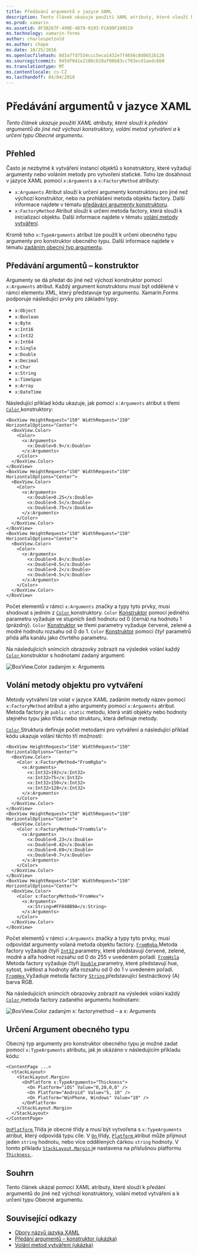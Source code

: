 ```yaml
---
title: Předávání argumentů v jazyce XAML
description: Tento článek ukazuje použití XAML atributy, které slouží k předání argumentů do jiné než výchozí konstruktory, volání metod vytváření a k určení typu Obecné argumentu.
ms.prod: xamarin
ms.assetid: 8F3B267F-499E-4D79-9193-FCA99F199519
ms.technology: xamarin-forms
author: charlespetzold
ms.author: chape
ms.date: 10/25/2016
ms.openlocfilehash: 8d3a7fd7534ccc5eca1432e7f4656c8d0652b126
ms.sourcegitcommit: 945df041e2180cb20af08b83cc703ecd1aedc6b0
ms.translationtype: MT
ms.contentlocale: cs-CZ
ms.lasthandoff: 04/04/2018
---
```

# <a name="passing-arguments-in-xaml"></a>Předávání argumentů v jazyce XAML

_Tento článek ukazuje použití XAML atributy, které slouží k předání argumentů do jiné než výchozí konstruktory, volání metod vytváření a k určení typu Obecné argumentu._

## <a name="overview"></a>Přehled

Často je nezbytné k vytváření instancí objektů s konstruktory, které vyžadují argumenty nebo voláním metody pro vytvoření statické. Toho lze dosáhnout v jazyce XAML pomocí `x:Arguments` a `x:FactoryMethod` atributy:

- `x:Arguments` Atribut slouží k určení argumenty konstruktoru pro jiné než výchozí konstruktor, nebo na prohlášení metoda objektu factory. Další informace najdete v tématu [předávání argumenty konstruktoru](#constructor_arguments).
- `x:FactoryMethod` Atribut slouží k určení metoda factory, která slouží k inicializaci objektu. Další informace najdete v tématu [volání metody vytváření](#factory_methods).

Kromě toho `x:TypeArguments` atribut lze použít k určení obecného typu argumenty pro konstruktor obecného typu. Další informace najdete v tématu [zadáním obecný typ argumentu](#generic_type_arguments).

<a name="constructor_arguments" />

## <a name="passing-constructor-arguments"></a>Předávání argumentů – konstruktor

Argumenty se dá předat do jiné než výchozí konstruktor pomocí `x:Arguments` atribut. Každý argument konstruktoru musí být oddělené v rámci elementu XML, který představuje typ argumentu. Xamarin.Forms podporuje následující prvky pro základní typy:

- `x:Object`
- `x:Boolean`
- `x:Byte`
- `x:Int16`
- `x:Int32`
- `x:Int64`
- `x:Single`
- `x:Double`
- `x:Decimal`
- `x:Char`
- `x:String`
- `x:TimeSpan`
- `x:Array`
- `x:DateTime`

Následující příklad kódu ukazuje, jak pomocí `x:Arguments` atribut s třemi [ `Color` ](https://developer.xamarin.com/api/type/Xamarin.Forms.Color/) konstruktory:

```xaml
<BoxView HeightRequest="150" WidthRequest="150" HorizontalOptions="Center">
  <BoxView.Color>
    <Color>
      <x:Arguments>
        <x:Double>0.9</x:Double>
      </x:Arguments>
    </Color>
  </BoxView.Color>
</BoxView>
<BoxView HeightRequest="150" WidthRequest="150" HorizontalOptions="Center">
  <BoxView.Color>
    <Color>
      <x:Arguments>
        <x:Double>0.25</x:Double>
        <x:Double>0.5</x:Double>
        <x:Double>0.75</x:Double>
      </x:Arguments>
    </Color>
  </BoxView.Color>
</BoxView>
<BoxView HeightRequest="150" WidthRequest="150" HorizontalOptions="Center">
  <BoxView.Color>
    <Color>
      <x:Arguments>
        <x:Double>0.8</x:Double>
        <x:Double>0.5</x:Double>
        <x:Double>0.2</x:Double>
        <x:Double>0.5</x:Double>
      </x:Arguments>
    </Color>
  </BoxView.Color>
</BoxView>
```

Počet elementů v rámci `x:Arguments` značky a typy tyto prvky, musí shodovat s jedním z [ `Color` ](https://developer.xamarin.com/api/type/Xamarin.Forms.Color/) konstruktory. `Color` [Konstruktor](https://developer.xamarin.com/api/constructor/Xamarin.Forms.Color.Color/p/System.Double/) pomocí jediného parametru vyžaduje ve stupních šedi hodnotu od 0 (černá) na hodnotu 1 (prázdný). `Color` [Konstruktor](https://developer.xamarin.com/api/constructor/Xamarin.Forms.Color.Color/p/System.Double/System.Double/System.Double/) se třemi parametry vyžaduje červené, zelené a modré hodnotu rozsahu od 0 do 1. `Color` [Konstruktor](https://developer.xamarin.com/api/constructor/Xamarin.Forms.Color.Color/p/System.Double/System.Double/System.Double/System.Double/) pomocí čtyř parametrů přidá alfa kanálu jako čtvrtého parametru.

Na následujících snímcích obrazovky zobrazit na výsledek volání každý [ `Color` ](https://developer.xamarin.com/api/type/Xamarin.Forms.Color/) konstruktor s hodnotami zadaný argument:

![](passing-arguments-images/passing-arguments.png "BoxView.Color zadaným x: Arguments")

<a name="factory_methods" />

## <a name="calling-factory-methods"></a>Volání metody objektu pro vytváření

Metody vytváření lze volat v jazyce XAML zadáním metody název pomocí `x:FactoryMethod` atribut a jeho argumenty pomocí `x:Arguments` atribut. Metoda factory je `public static` metodu, která vrátí objekty nebo hodnoty stejného typu jako třídu nebo strukturu, která definuje metody.

[ `Color` ](https://developer.xamarin.com/api/type/Xamarin.Forms.Color/) Struktura definuje počet metodami pro vytváření a následující příklad kódu ukazuje volání těchto tří možností:

```xaml
<BoxView HeightRequest="150" WidthRequest="150" HorizontalOptions="Center">
  <BoxView.Color>
    <Color x:FactoryMethod="FromRgba">
      <x:Arguments>
        <x:Int32>192</x:Int32>
        <x:Int32>75</x:Int32>
        <x:Int32>150</x:Int32>                      
        <x:Int32>128</x:Int32>
      </x:Arguments>
    </Color>
  </BoxView.Color>
</BoxView>
<BoxView HeightRequest="150" WidthRequest="150" HorizontalOptions="Center">
  <BoxView.Color>
    <Color x:FactoryMethod="FromHsla">
      <x:Arguments>
        <x:Double>0.23</x:Double>
        <x:Double>0.42</x:Double>
        <x:Double>0.69</x:Double>
        <x:Double>0.7</x:Double>
      </x:Arguments>
    </Color>
  </BoxView.Color>
</BoxView>
<BoxView HeightRequest="150" WidthRequest="150" HorizontalOptions="Center">
  <BoxView.Color>
    <Color x:FactoryMethod="FromHex">
      <x:Arguments>
        <x:String>#FF048B9A</x:String>
      </x:Arguments>
    </Color>
  </BoxView.Color>
</BoxView>
```

Počet elementů v rámci `x:Arguments` značky a typy tyto prvky, musí odpovídat argumenty volaná metoda objektu factory. [ `FromRgba` ](https://developer.xamarin.com/api/member/Xamarin.Forms.Color.FromRgba/p/System.Int32/System.Int32/System.Int32/System.Int32/) Metoda factory vyžaduje čtyři [ `Int32` ](https://docs.microsoft.com/dotnet/api/system.int32) parametry, které představují červené, zelené, modré a alfa hodnot rozsahu od 0 do 255 v uvedeném pořadí. [ `FromHsla` ](https://developer.xamarin.com/api/member/Xamarin.Forms.Color.FromHsla/p/System.Double/System.Double/System.Double/System.Double/) Metoda factory vyžaduje čtyři [ `Double` ](https://docs.microsoft.com/dotnet/api/system.double) parametry, které představují hue, sytost, světlost a hodnoty alfa rozsahu od 0 do 1 v uvedeném pořadí. [ `FromHex` ](https://developer.xamarin.com/api/member/Xamarin.Forms.Color.FromHex/p/System.String/) Vyžaduje metoda factory [ `String` ](https://docs.microsoft.com/dotnet/api/system.string) představující šestnáctkový (A) barva RGB.

Na následujících snímcích obrazovky zobrazit na výsledek volání každý [ `Color` ](https://developer.xamarin.com/api/type/Xamarin.Forms.Color/) metoda factory zadaného argumentu hodnotami:

![](passing-arguments-images/factory-methods.png "BoxView.Color zadaným x: factorymethod – a x: Arguments")

<a name="generic_type_arguments" />

## <a name="specifying-a-generic-type-argument"></a>Určení Argument obecného typu

Obecný typ argumenty pro konstruktor obecného typu je možné zadat pomocí `x:TypeArguments` atributu, jak je ukázáno v následujícím příkladu kódu:

```xaml
<ContentPage ...>
  <StackLayout>
    <StackLayout.Margin>
      <OnPlatform x:TypeArguments="Thickness">
        <On Platform="iOS" Value="0,20,0,0" />
        <On Platform="Android" Value="5, 10" />
        <On Platform="WinPhone, Windows" Value="10" />
      </OnPlatform>
    </StackLayout.Margin>
  </StackLayout>
</ContentPage>
```

[ `OnPlatform` ](https://developer.xamarin.com/api/type/Xamarin.Forms.OnPlatform%3CT%3E/) Třída je obecné třídy a musí být vytvořena s `x:TypeArguments` atribut, který odpovídá typu cíle. V [ `On` ](https://developer.xamarin.com/api/type/Xamarin.Forms.On/) třídy, [ `Platform` ](https://developer.xamarin.com/api/property/Xamarin.Forms.On.Platform/) atribut může přijmout jeden `string` hodnotu, nebo více oddělených čárkou `string` hodnoty. V tomto příkladu [ `StackLayout.Margin` ](https://developer.xamarin.com/api/property/Xamarin.Forms.View.Margin/) je nastavena na příslušnou platformu [ `Thickness` ](https://developer.xamarin.com/api/type/Xamarin.Forms.Thickness/).

## <a name="summary"></a>Souhrn

Tento článek ukázal pomocí XAML atributy, které slouží k předání argumentů do jiné než výchozí konstruktory, volání metod vytváření a k určení typu Obecné argumentu.


## <a name="related-links"></a>Související odkazy

- [Obory názvů jazyka XAML](~/xamarin-forms/xaml/namespaces.md)
- [Předání argumentů – konstruktor (ukázka)](https://developer.xamarin.com/samples/xamarin-forms/xaml/passingconstructorarguments/)
- [Volání metod vytváření (ukázka)](https://developer.xamarin.com/samples/xamarin-forms/xaml/callingfactorymethods/)
